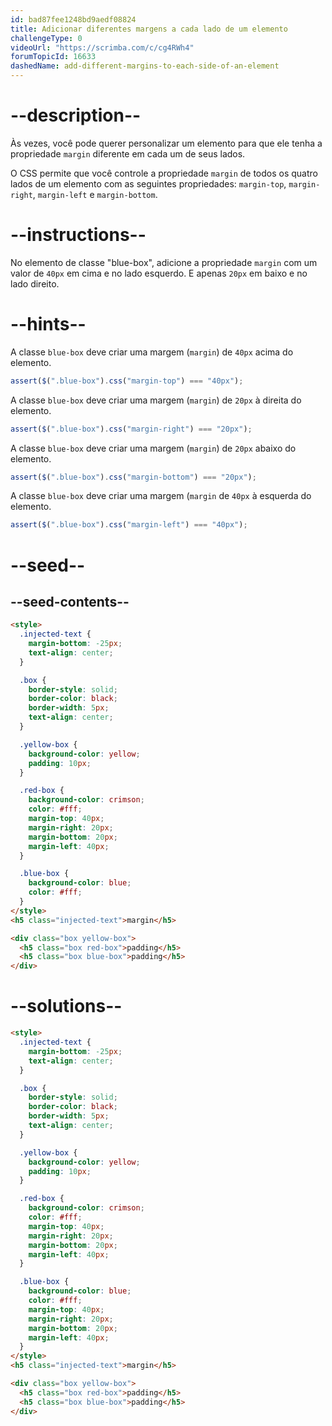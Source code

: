 ```yaml
---
id: bad87fee1248bd9aedf08824
title: Adicionar diferentes margens a cada lado de um elemento
challengeType: 0
videoUrl: "https://scrimba.com/c/cg4RWh4"
forumTopicId: 16633
dashedName: add-different-margins-to-each-side-of-an-element
---
```


# --description--

Às vezes, você pode querer personalizar um elemento para que ele tenha a propriedade `margin` diferente em cada um de seus lados.

O CSS permite que você controle a propriedade `margin` de todos os quatro lados de um elemento com as seguintes propriedades: `margin-top`, `margin-right`, `margin-left` e `margin-bottom`.

# --instructions--

No elemento de classe "blue-box", adicione a propriedade `margin` com um valor de `40px` em cima e no lado esquerdo. E apenas `20px` em baixo e no lado direito.

# --hints--

A classe `blue-box` deve criar uma margem (`margin`) de `40px` acima do elemento.

```js
assert($(".blue-box").css("margin-top") === "40px");
```

A classe `blue-box` deve criar uma margem (`margin`) de `20px` à direita do elemento.

```js
assert($(".blue-box").css("margin-right") === "20px");
```

A classe `blue-box` deve criar uma margem (`margin`) de `20px` abaixo do elemento.

```js
assert($(".blue-box").css("margin-bottom") === "20px");
```

A classe `blue-box` deve criar uma margem (`margin` de `40px` à esquerda do elemento.

```js
assert($(".blue-box").css("margin-left") === "40px");
```

# --seed--

## --seed-contents--

```html
<style>
  .injected-text {
    margin-bottom: -25px;
    text-align: center;
  }

  .box {
    border-style: solid;
    border-color: black;
    border-width: 5px;
    text-align: center;
  }

  .yellow-box {
    background-color: yellow;
    padding: 10px;
  }

  .red-box {
    background-color: crimson;
    color: #fff;
    margin-top: 40px;
    margin-right: 20px;
    margin-bottom: 20px;
    margin-left: 40px;
  }

  .blue-box {
    background-color: blue;
    color: #fff;
  }
</style>
<h5 class="injected-text">margin</h5>

<div class="box yellow-box">
  <h5 class="box red-box">padding</h5>
  <h5 class="box blue-box">padding</h5>
</div>
```

# --solutions--

```html
<style>
  .injected-text {
    margin-bottom: -25px;
    text-align: center;
  }

  .box {
    border-style: solid;
    border-color: black;
    border-width: 5px;
    text-align: center;
  }

  .yellow-box {
    background-color: yellow;
    padding: 10px;
  }

  .red-box {
    background-color: crimson;
    color: #fff;
    margin-top: 40px;
    margin-right: 20px;
    margin-bottom: 20px;
    margin-left: 40px;
  }

  .blue-box {
    background-color: blue;
    color: #fff;
    margin-top: 40px;
    margin-right: 20px;
    margin-bottom: 20px;
    margin-left: 40px;
  }
</style>
<h5 class="injected-text">margin</h5>

<div class="box yellow-box">
  <h5 class="box red-box">padding</h5>
  <h5 class="box blue-box">padding</h5>
</div>
```

